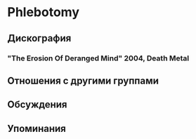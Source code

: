 # Phlebotomy



## Дискография

### "The Erosion Of Deranged Mind" 2004, Death Metal




## Отношения с другими группами


## Обсуждения


## Упоминания

